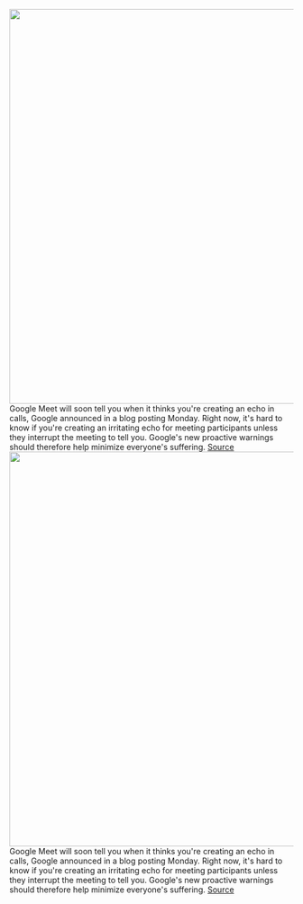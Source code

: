 <img src='https://cdn.vox-cdn.com/thumbor/HcTciZdxgLskZU7ogHOFUataxLY=/0x0:640x401/1200x800/filters:focal(336x282:438x384)/cdn.vox-cdn.com/uploads/chorus_image/image/69767290/Screenshot_2021_06_15_9.37.42_AM.0.png' width='700px' /><br/>
Google Meet will soon tell you when it thinks you're creating an echo in calls, Google announced in a blog posting Monday. Right now, it's hard to know if you're creating an irritating echo for meeting participants unless they interrupt the meeting to tell you. Google's new proactive warnings should therefore help minimize everyone's suffering.
<a href='https://www.theverge.com/2021/8/24/22638696/google-meet-echo-warning-text-alert'> Source <a/><img src='https://cdn.vox-cdn.com/thumbor/HcTciZdxgLskZU7ogHOFUataxLY=/0x0:640x401/1200x800/filters:focal(336x282:438x384)/cdn.vox-cdn.com/uploads/chorus_image/image/69767290/Screenshot_2021_06_15_9.37.42_AM.0.png' width='700px' /><br/>
Google Meet will soon tell you when it thinks you're creating an echo in calls, Google announced in a blog posting Monday. Right now, it's hard to know if you're creating an irritating echo for meeting participants unless they interrupt the meeting to tell you. Google's new proactive warnings should therefore help minimize everyone's suffering.
<a href='https://www.theverge.com/2021/8/24/22638696/google-meet-echo-warning-text-alert'> Source <a/>